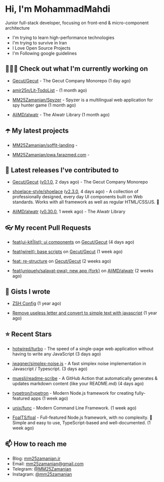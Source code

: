 # Hi, I'm MohammadMahdi

Junior full-stack developer, focusing on front-end & micro-component architecture

- I'm trying to learn high-performance technologies
- I'm trying to survive in Iran
- I Love Open Source Projects
- I'm Following google guidelines

## 👨🏻‍💻 Check out what I'm currently working on



- [Gecut/Gecut](https://github.com/Gecut/Gecut) - The Gecut Company Monorepo (1 day ago)

- [amir25n/Lit-TodoList](https://github.com/amir25n/Lit-TodoList) -  (1 month ago)

- [MM25Zamanian/Spyzer](https://github.com/MM25Zamanian/Spyzer) - Spyzer is a multilingual web application for spy hunter game (1 month ago)

- [AliMD/alwatr](https://github.com/AliMD/alwatr) - The Alwatr Library (1 month ago)

## ☂️ My latest projects



- [MM25Zamanian/soffit-landing](https://github.com/MM25Zamanian/soffit-landing) - 

- [MM25Zamanian/pwa.farazmed.com](https://github.com/MM25Zamanian/pwa.farazmed.com) - 

## 🎉 Latest releases I've contributed to



- [Gecut/Gecut](https://github.com/Gecut/Gecut) ([v0.1.0](https://github.com/Gecut/Gecut/releases/tag/v0.1.0), 2 days ago) - The Gecut Company Monorepo

- [shoelace-style/shoelace](https://github.com/shoelace-style/shoelace) ([v2.3.0](https://github.com/shoelace-style/shoelace/releases/tag/v2.3.0), 4 days ago) - A collection of professionally designed, every day UI components built on Web standards. Works with all framework as well as regular HTML/CSS/JS. 🥾

- [AliMD/alwatr](https://github.com/AliMD/alwatr) ([v0.30.0](https://github.com/AliMD/alwatr/releases/tag/v0.30.0), 1 week ago) - The Alwatr Library

## 👓 My recent Pull Requests



- [feat(ui-kit|list): ui components](https://github.com/Gecut/Gecut/pull/63) on [Gecut/Gecut](https://github.com/Gecut/Gecut) (4 days ago)

- [feat(wireit): base scripts](https://github.com/Gecut/Gecut/pull/49) on [Gecut/Gecut](https://github.com/Gecut/Gecut) (1 week ago)

- [feat: re-structure](https://github.com/Gecut/Gecut/pull/40) on [Gecut/Gecut](https://github.com/Gecut/Gecut) (2 weeks ago)

- [feat(uniquely/salavat-pwa): new app {fork}](https://github.com/AliMD/alwatr/pull/882) on [AliMD/alwatr](https://github.com/AliMD/alwatr) (2 weeks ago)

## 📓 Gists I wrote



- [ZSH Config](https://gist.github.com/fc1960135cf54fd5fae966c637455ffe) (1 year ago)

- [Remove useless letter and convert to simple text with javascript](https://gist.github.com/2249ec3b4dfe1de7693d6412beeba5a0) (1 year ago)

## ⭐ Recent Stars



- [hotwired/turbo](https://github.com/hotwired/turbo) - The speed of a single-page web application without having to write any JavaScript (3 days ago)

- [jwagner/simplex-noise.js](https://github.com/jwagner/simplex-noise.js) - A fast simplex noise implementation in Javascript / Typescript. (3 days ago)

- [muesli/readme-scribe](https://github.com/muesli/readme-scribe) - A GitHub Action that automatically generates &amp; updates markdown content (like your README.md) (4 days ago)

- [typetron/typetron](https://github.com/typetron/typetron) - Modern Node.js framework for creating fully-featured apps (1 week ago)

- [unix/func](https://github.com/unix/func) - Modern Command Line Framework. (1 week ago)

- [FoalTS/foal](https://github.com/FoalTS/foal) - Full-featured Node.js framework, with no complexity. 🚀 Simple and easy to use, TypeScript-based and well-documented. (1 week ago)

## 📫 How to reach me

- Blog: [mm25zamanian.ir](https://mm25zamanian.ir)
- Email: [mm25zamanian@gmail.com](mailto://mm25zamanian@gmail.com)
- Telegram: [@MM25Zamanian](https://t.me/MM25Zamanian)
- Instagram: [@mm25zamanian](https://instagram.com/mm25zamanian)
